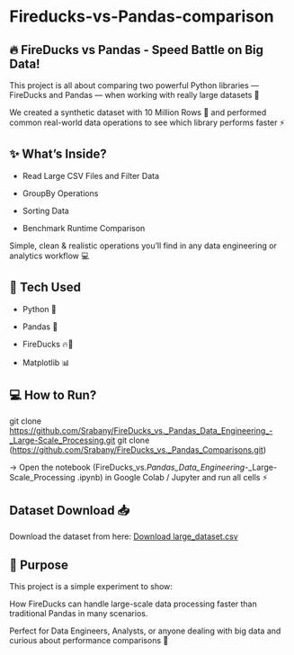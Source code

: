 # Fireducks-vs-Pandas-comparison
## 🔥 FireDucks vs Pandas - Speed Battle on Big Data!
 This project is all about comparing two powerful Python libraries — FireDucks and Pandas — when working with really large datasets 🚀
 
 We created a synthetic dataset with 10 Million Rows 📄 and performed common real-world data operations to see which library performs faster ⚡
 
 ## ✨ What’s Inside?
 * Read Large CSV Files and Filter Data
 
 * GroupBy Operations
 
 * Sorting Data
 
 * Benchmark Runtime Comparison
 
 Simple, clean & realistic operations you’ll find in any data engineering or analytics workflow 💻
 
 ## 🧰 Tech Used
 * Python 🐍
 
 * Pandas 🐼
 
 * FireDucks 🔥🦆
 
 * Matplotlib 📊
 
 ## 💻 How to Run?
 git clone https://github.com/Srabany/FireDucks_vs._Pandas_Data_Engineering_-_Large-Scale_Processing.git
 git clone (https://github.com/Srabany/FireDucks_vs._Pandas_Comparisons.git)
 
 → Open the notebook (FireDucks_vs._Pandas_Data_Engineering_-_Large-Scale_Processing
 .ipynb) in Google Colab / Jupyter and run all cells ⚡
 
 ## Dataset Download 📥
 Download the dataset from here: [Download large_dataset.csv](https://drive.google.com/file/d/1IBiO9LpKTcJn9Vqvw2piwzQ4iPa90JS8/view?usp=sharing)
 
 ## 🎯 Purpose
 This project is a simple experiment to show:
 
 How FireDucks can handle large-scale data processing faster than traditional Pandas in many scenarios.
 
 Perfect for Data Engineers, Analysts, or anyone dealing with big data and curious about performance comparisons 🚀
 
 
